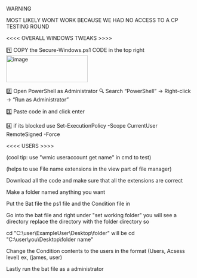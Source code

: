 WARNING 

MOST LIKELY WONT WORK BECAUSE WE HAD NO ACCESS TO A CP TESTING ROUND





<<<< OVERALL WINDOWS TWEAKS >>>>


1️⃣ COPY the Secure-Windows.ps1 CODE in the top right
<img width="218" height="72" alt="image" src="https://github.com/user-attachments/assets/606c9df8-4b2b-47cf-83e5-7078a95c9b6f" />

2️⃣ Open PowerShell as Administrator 🔍 Search “PowerShell” → Right-click → “Run as Administrator” 

3️⃣ Paste code in and click enter 

4️⃣ if its blocked use Set-ExecutionPolicy -Scope CurrentUser RemoteSigned -Force



<<<< USERS >>>>


(cool tip: use "wmic useraccount get name" in cmd to test)


(helps to use File name extensions in the view part of file manager)

Download all the code and make sure that all the extensions are correct

Make a folder named anything you want

Put the Bat file the ps1 file and the Condition file in 

Go into the bat file and right under "set working folder" you will see a directory replace the directory with the folder directory so 

cd "C:\user\ExampleUser\Desktop\folder"   will be    cd "C:\user\you\Desktop\folder name"

Change the Condition contents to the users in the format (Users, Acsess level) ex, (james, user)

Lastly run the bat file as a administrator



